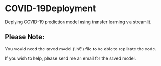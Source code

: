 # COVID-19Deployment

Deplying COVID-19 prediction model using transfer learning via streamlit.

## Please Note: </br>
You would need the saved model ('.h5') file to be able to replicate the code.

If you wish to help, please send me an email for the saved model.

